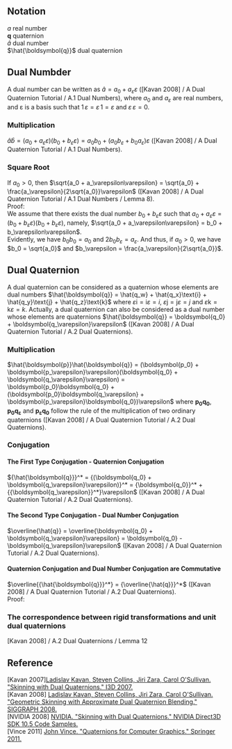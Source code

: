 ## Notation  
$a$ real number  
$\boldsymbol{q}$ quaternion  
$\hat{a}$ dual number  
$\hat{\boldsymbol{q}}$ dual quaternion  

## Dual Numbder    
A dual number can be written as $\hat{a} = a_0 + a_\varepsilon\varepsilon$ (\[Kavan 2008\] / A Dual Quaternion Tutorial / A.1 Dual Numbers), where $a_0$ and $a_\varepsilon$ are real numbers, and ε is a basis such that $1 \, \varepsilon = \varepsilon \, 1 = \varepsilon$ and $\varepsilon \, \varepsilon = 0$.

### Multiplication  
$\hat{a}\hat{b} = (a_0 + a_\varepsilon\varepsilon)(b_0 + b_\varepsilon\varepsilon) = a_0b_0 + (a_0b_\varepsilon + b_0a_\varepsilon)\varepsilon$ (\[Kavan 2008\] / A Dual Quaternion Tutorial / A.1 Dual Numbers).  

### Square Root  
If $a_0 \gt 0$, then $\sqrt{a_0 + a_\varepsilon\varepsilon} = \sqrt{a_0} + \frac{a_\varepsilon}{2\sqrt{a_0}}\varepsilon$ (\[Kavan 2008\] / A Dual Quaternion Tutorial / A.1 Dual Numbers / Lemma 8).  
Proof:  
We assume that there exists the dual number $b_0 + b_\varepsilon\varepsilon$ such that $a_0 + a_\varepsilon\varepsilon = (b_0 + b_\varepsilon\varepsilon)(b_0 + b_\varepsilon\varepsilon)$, namely, $\sqrt{a_0 + a_\varepsilon\varepsilon} = b_0 + b_\varepsilon\varepsilon$.  
Evidently, we have $b_0b_0 = a_0$ and $2b_0b_\varepsilon = a_\varepsilon$. And thus, if $a_0 \gt 0$, we have $b_0 = \sqrt{a_0}$ and $b_\varepsilon = \frac{a_\varepsilon}{2\sqrt{a_0}}$.  

## Dual Quaternion  

A dual quaternion can be considered as a quaternion whose elements are dual numbers $\hat{\boldsymbol{q}} = \hat{q_w} + \hat{q_x}\text{i} + \hat{q_y}\text{j} + \hat{q_z}\text{k}$ where $\varepsilon\text{i} = \text{i}\varepsilon = i$, $\varepsilon\text{j} = \text{j}\varepsilon = j$ and $\varepsilon\text{k} = \text{k}\varepsilon = k$. Actually, a dual quaternion can also be considered as a dual number whose elements are quaternions $\hat{\boldsymbol{q}} = \boldsymbol{q_0} + \boldsymbol{q_\varepsilon}\varepsilon$ (\[Kavan 2008\] / A Dual Quaternion Tutorial / A.2 Dual Quaternions).  

### Multiplication  
$\hat{\boldsymbol{p}}\hat{\boldsymbol{q}} = (\boldsymbol{p_0} + \boldsymbol{p_\varepsilon}\varepsilon)(\boldsymbol{q_0} + \boldsymbol{q_\varepsilon}\varepsilon) = \boldsymbol{p_0}\boldsymbol{q_0} + (\boldsymbol{p_0}\boldsymbol{q_\varepsilon} + \boldsymbol{p_\varepsilon}\boldsymbol{q_0})\varepsilon$ where $\boldsymbol{p_0}\boldsymbol{q_0}$, $\boldsymbol{p_0}\boldsymbol{q_\varepsilon}$ and $\boldsymbol{p_\varepsilon}\boldsymbol{q_0}$ follow the rule of the multiplication of two ordinary quaternions (\[Kavan 2008\] / A Dual Quaternion Tutorial / A.2 Dual Quaternions).  

### Conjugation

#### The First Type Conjugation - Quaternion Conjugation  
${\hat{\boldsymbol{q}}}^* = {(\boldsymbol{q_0} + \boldsymbol{q_\varepsilon}\varepsilon)}^* = {\boldsymbol{q_0}}^* + {{\boldsymbol{q_\varepsilon}}^*}\varepsilon$ (\[Kavan 2008\] / A Dual Quaternion Tutorial / A.2 Dual Quaternions).  

#### The Second Type Conjugation - Dual Number Conjugation  
$\overline{\hat{q}} = \overline{\boldsymbol{q_0} + \boldsymbol{q_\varepsilon}\varepsilon} = \boldsymbol{q_0} - \boldsymbol{q_\varepsilon}\varepsilon$ (\[Kavan 2008\] / A Dual Quaternion Tutorial / A.2 Dual Quaternions).  

#### Quaternion Conjugation and Dual Number Conjugation are Commutative  
$\overline{{\hat{\boldsymbol{q}}}^*} = {\overline{\hat{q}}}^*$ (\[Kavan 2008\] / A Dual Quaternion Tutorial / A.2 Dual Quaternions).  
Proof:  


### The correspondence between rigid transformations and unit dual quaternions  

\[Kavan 2008\] / A.2 Dual Quaternions / Lemma 12  

## Reference  
\[Kavan 2007\][Ladislav Kavan, Steven Collins, Jiri Zara, Carol O'Sullivan. "Skinning with Dual Quaternions." I3D 2007.](http://www.cs.utah.edu/~ladislav/kavan07skinning/kavan07skinning.html)  
\[Kavan 2008\] [Ladislav Kavan, Steven Collins, Jiri Zara, Carol O'Sullivan. "Geometric Skinning with Approximate Dual Quaternion Blending." SIGGRAPH 2008.](http://www.cs.utah.edu/~ladislav/kavan08geometric/kavan08geometric.html)  
\[NVIDIA 2008\] [NVIDIA. "Skinning with Dual Quaternions." NVIDIA Direct3D SDK 10.5 Code Samples.](https://developer.download.nvidia.com/SDK/10.5/direct3d/samples.html#QuaternionSkinning)  
\[Vince 2011\] [John Vince. "Quaternions for Computer Graphics." Springer 2011.](https://link.springer.com/book/10.1007/978-0-85729-760-0)  
